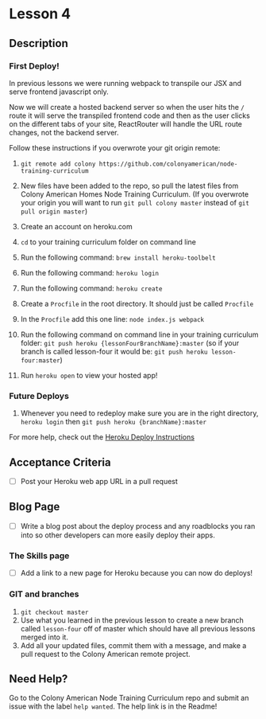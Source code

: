 # Lesson 4

## Description

### First Deploy!

In previous lessons we were running webpack to transpile our JSX and serve frontend javascript only.

Now we will create a hosted backend server so when the user hits the `/` route it will serve the transpiled frontend code and then as the user clicks on the different tabs of your site, ReactRouter will handle the URL route changes, not the backend server.

Follow these instructions if you overwrote your git origin remote:
1. `git remote add colony https://github.com/colonyamerican/node-training-curriculum`

1. New files have been added to the repo, so pull the latest files from Colony American Homes Node Training Curriculum.
  (If you overwrote your origin you will want to run `git pull colony master` instead of `git pull origin master`)
1. Create an account on heroku.com
1. `cd` to your training curriculum folder on command line
1. Run the following command: `brew install heroku-toolbelt`
1. Run the following command: `heroku login`
1. Run the following command: `heroku create`
1. Create a `Procfile` in the root directory. It should just be called `Procfile`
1. In the `Procfile` add this one line: `node index.js webpack`
1. Run the following command on command line in your training curriculum folder: `git push heroku {lessonFourBranchName}:master` (so if your branch is called lesson-four it would be: `git push heroku lesson-four:master`)
1. Run `heroku open` to view your hosted app!

### Future Deploys

1. Whenever you need to redeploy make sure you are in the right directory, `heroku login` then `git push heroku {branchName}:master`

For more help, check out the [Heroku Deploy Instructions](https://devcenter.heroku.com/articles/getting-started-with-nodejs#introduction)

## Acceptance Criteria
  - [ ] Post your Heroku web app URL in a pull request

## Blog Page
  - [ ] Write a blog post about the deploy process and any roadblocks you ran into so other developers can
  more easily deploy their apps.

### The Skills page
  - [ ] Add a link to a new page for Heroku because you can now do deploys!

### GIT and branches

1. `git checkout master`
1. Use what you learned in the previous lesson to create a new branch called `lesson-four` off of master which should
have all previous lessons merged into it.
1. Add all your updated files, commit them with a message, and make a pull request to the Colony American remote project.

## Need Help?

Go to the Colony American Node Training Curriculum repo and submit an issue with the label `help wanted`. The help link is in the Readme!
